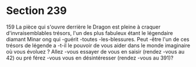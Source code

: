 # Section 239

159
La pièce qui s'ouvre derrière le Dragon est pleine à craquer
d'invraisemblables trésors, l'un des plus fabuleux étant le
légendaire diamant Minar ong qui -guérit -toutes -les-blessures.
Peut -être l'un de ces trésors de légende a -t-il le pouvoir de vous
aider dans le monde imaginaire où vous évoluez ? Allez -vous
essayer de vous en saisir (rendez -vous au 42) ou pré férez -vous
vous  en désintéresser (rendez -vous au 391)?